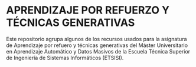 # APRENDIZAJE POR REFUERZO Y TÉCNICAS GENERATIVAS

Este repositorio agrupa algunos de los recursos usados para la asignatura de
Aprendizaje por refuero y técnicas generativas del Máster Universitario en Aprendizaje Automático y Datos Masivos de la Escuela Técnica Superior de Ingeniería de Sistemas Informáticos  (ETSISI).

